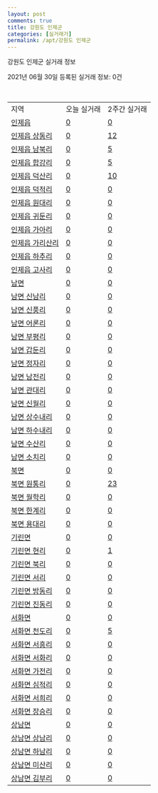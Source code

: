 ```yaml
---
layout: post
comments: true
title: 강원도 인제군
categories: [실거래가]
permalink: /apt/강원도 인제군
---
```


강원도 인제군 실거래 정보

2021년 06월 30일 등록된 실거래 정보: 0건

<script type="text/javascript">
  google.charts.load('current', {'packages':['corechart']});
  google.charts.setOnLoadCallback(drawChart);

  function drawChart() {
    var data = google.visualization.arrayToDataTable([['거래일', '매매', '전월세', '전매'], ['21-02', 9, 2, 0], ['21-03', 14, 2, 0], ['21-04', 11, 4, 0], ['21-05', 9, 4, 0], ['21-06', 3, 3, 0]]);

    var options = {
      title: '최근 유형별 거래량 추이',
      legend: { position: 'bottom' }
    };

    var chart = new google.visualization.LineChart(document.getElementById('columnchart_material'));
    chart.draw(data, (options));
  }
</script>

<div id="columnchart_material" style="width: 100%; margin-left: -35px"></div>
<br>
<table class="sortable">
  <tr>
    <td>지역</td>
    <td>오늘 실거래</td>
    <td>2주간 실거래</td>
  </tr>

  
  <tr class="item">
    <td><a href="강원도 인제군 인제읍">인제읍</a></td>
    <td><a href="강원도 인제군 인제읍">0</a></td>
    <td><a href="강원도 인제군 인제읍">0</a></td>
  </tr>
    

  <tr class="item">
    <td><a href="강원도 인제군 인제읍 상동리">인제읍 상동리</a></td>
    <td><a href="강원도 인제군 인제읍 상동리">0</a></td>
    <td><a href="강원도 인제군 인제읍 상동리">12</a></td>
  </tr>
    

  <tr class="item">
    <td><a href="강원도 인제군 인제읍 남북리">인제읍 남북리</a></td>
    <td><a href="강원도 인제군 인제읍 남북리">0</a></td>
    <td><a href="강원도 인제군 인제읍 남북리">5</a></td>
  </tr>
    

  <tr class="item">
    <td><a href="강원도 인제군 인제읍 합강리">인제읍 합강리</a></td>
    <td><a href="강원도 인제군 인제읍 합강리">0</a></td>
    <td><a href="강원도 인제군 인제읍 합강리">5</a></td>
  </tr>
    

  <tr class="item">
    <td><a href="강원도 인제군 인제읍 덕산리">인제읍 덕산리</a></td>
    <td><a href="강원도 인제군 인제읍 덕산리">0</a></td>
    <td><a href="강원도 인제군 인제읍 덕산리">10</a></td>
  </tr>
    

  <tr class="item">
    <td><a href="강원도 인제군 인제읍 덕적리">인제읍 덕적리</a></td>
    <td><a href="강원도 인제군 인제읍 덕적리">0</a></td>
    <td><a href="강원도 인제군 인제읍 덕적리">0</a></td>
  </tr>
    

  <tr class="item">
    <td><a href="강원도 인제군 인제읍 원대리">인제읍 원대리</a></td>
    <td><a href="강원도 인제군 인제읍 원대리">0</a></td>
    <td><a href="강원도 인제군 인제읍 원대리">0</a></td>
  </tr>
    

  <tr class="item">
    <td><a href="강원도 인제군 인제읍 귀둔리">인제읍 귀둔리</a></td>
    <td><a href="강원도 인제군 인제읍 귀둔리">0</a></td>
    <td><a href="강원도 인제군 인제읍 귀둔리">0</a></td>
  </tr>
    

  <tr class="item">
    <td><a href="강원도 인제군 인제읍 가아리">인제읍 가아리</a></td>
    <td><a href="강원도 인제군 인제읍 가아리">0</a></td>
    <td><a href="강원도 인제군 인제읍 가아리">0</a></td>
  </tr>
    

  <tr class="item">
    <td><a href="강원도 인제군 인제읍 가리산리">인제읍 가리산리</a></td>
    <td><a href="강원도 인제군 인제읍 가리산리">0</a></td>
    <td><a href="강원도 인제군 인제읍 가리산리">0</a></td>
  </tr>
    

  <tr class="item">
    <td><a href="강원도 인제군 인제읍 하추리">인제읍 하추리</a></td>
    <td><a href="강원도 인제군 인제읍 하추리">0</a></td>
    <td><a href="강원도 인제군 인제읍 하추리">0</a></td>
  </tr>
    

  <tr class="item">
    <td><a href="강원도 인제군 인제읍 고사리">인제읍 고사리</a></td>
    <td><a href="강원도 인제군 인제읍 고사리">0</a></td>
    <td><a href="강원도 인제군 인제읍 고사리">0</a></td>
  </tr>
    

  <tr class="item">
    <td><a href="강원도 인제군 남면">남면</a></td>
    <td><a href="강원도 인제군 남면">0</a></td>
    <td><a href="강원도 인제군 남면">0</a></td>
  </tr>
    

  <tr class="item">
    <td><a href="강원도 인제군 남면 신남리">남면 신남리</a></td>
    <td><a href="강원도 인제군 남면 신남리">0</a></td>
    <td><a href="강원도 인제군 남면 신남리">0</a></td>
  </tr>
    

  <tr class="item">
    <td><a href="강원도 인제군 남면 신풍리">남면 신풍리</a></td>
    <td><a href="강원도 인제군 남면 신풍리">0</a></td>
    <td><a href="강원도 인제군 남면 신풍리">0</a></td>
  </tr>
    

  <tr class="item">
    <td><a href="강원도 인제군 남면 어론리">남면 어론리</a></td>
    <td><a href="강원도 인제군 남면 어론리">0</a></td>
    <td><a href="강원도 인제군 남면 어론리">0</a></td>
  </tr>
    

  <tr class="item">
    <td><a href="강원도 인제군 남면 부평리">남면 부평리</a></td>
    <td><a href="강원도 인제군 남면 부평리">0</a></td>
    <td><a href="강원도 인제군 남면 부평리">0</a></td>
  </tr>
    

  <tr class="item">
    <td><a href="강원도 인제군 남면 갑둔리">남면 갑둔리</a></td>
    <td><a href="강원도 인제군 남면 갑둔리">0</a></td>
    <td><a href="강원도 인제군 남면 갑둔리">0</a></td>
  </tr>
    

  <tr class="item">
    <td><a href="강원도 인제군 남면 정자리">남면 정자리</a></td>
    <td><a href="강원도 인제군 남면 정자리">0</a></td>
    <td><a href="강원도 인제군 남면 정자리">0</a></td>
  </tr>
    

  <tr class="item">
    <td><a href="강원도 인제군 남면 남전리">남면 남전리</a></td>
    <td><a href="강원도 인제군 남면 남전리">0</a></td>
    <td><a href="강원도 인제군 남면 남전리">0</a></td>
  </tr>
    

  <tr class="item">
    <td><a href="강원도 인제군 남면 관대리">남면 관대리</a></td>
    <td><a href="강원도 인제군 남면 관대리">0</a></td>
    <td><a href="강원도 인제군 남면 관대리">0</a></td>
  </tr>
    

  <tr class="item">
    <td><a href="강원도 인제군 남면 신월리">남면 신월리</a></td>
    <td><a href="강원도 인제군 남면 신월리">0</a></td>
    <td><a href="강원도 인제군 남면 신월리">0</a></td>
  </tr>
    

  <tr class="item">
    <td><a href="강원도 인제군 남면 상수내리">남면 상수내리</a></td>
    <td><a href="강원도 인제군 남면 상수내리">0</a></td>
    <td><a href="강원도 인제군 남면 상수내리">0</a></td>
  </tr>
    

  <tr class="item">
    <td><a href="강원도 인제군 남면 하수내리">남면 하수내리</a></td>
    <td><a href="강원도 인제군 남면 하수내리">0</a></td>
    <td><a href="강원도 인제군 남면 하수내리">0</a></td>
  </tr>
    

  <tr class="item">
    <td><a href="강원도 인제군 남면 수산리">남면 수산리</a></td>
    <td><a href="강원도 인제군 남면 수산리">0</a></td>
    <td><a href="강원도 인제군 남면 수산리">0</a></td>
  </tr>
    

  <tr class="item">
    <td><a href="강원도 인제군 남면 소치리">남면 소치리</a></td>
    <td><a href="강원도 인제군 남면 소치리">0</a></td>
    <td><a href="강원도 인제군 남면 소치리">0</a></td>
  </tr>
    

  <tr class="item">
    <td><a href="강원도 인제군 북면">북면</a></td>
    <td><a href="강원도 인제군 북면">0</a></td>
    <td><a href="강원도 인제군 북면">0</a></td>
  </tr>
    

  <tr class="item">
    <td><a href="강원도 인제군 북면 원통리">북면 원통리</a></td>
    <td><a href="강원도 인제군 북면 원통리">0</a></td>
    <td><a href="강원도 인제군 북면 원통리">23</a></td>
  </tr>
    

  <tr class="item">
    <td><a href="강원도 인제군 북면 월학리">북면 월학리</a></td>
    <td><a href="강원도 인제군 북면 월학리">0</a></td>
    <td><a href="강원도 인제군 북면 월학리">0</a></td>
  </tr>
    

  <tr class="item">
    <td><a href="강원도 인제군 북면 한계리">북면 한계리</a></td>
    <td><a href="강원도 인제군 북면 한계리">0</a></td>
    <td><a href="강원도 인제군 북면 한계리">0</a></td>
  </tr>
    

  <tr class="item">
    <td><a href="강원도 인제군 북면 용대리">북면 용대리</a></td>
    <td><a href="강원도 인제군 북면 용대리">0</a></td>
    <td><a href="강원도 인제군 북면 용대리">0</a></td>
  </tr>
    

  <tr class="item">
    <td><a href="강원도 인제군 기린면">기린면</a></td>
    <td><a href="강원도 인제군 기린면">0</a></td>
    <td><a href="강원도 인제군 기린면">0</a></td>
  </tr>
    

  <tr class="item">
    <td><a href="강원도 인제군 기린면 현리">기린면 현리</a></td>
    <td><a href="강원도 인제군 기린면 현리">0</a></td>
    <td><a href="강원도 인제군 기린면 현리">1</a></td>
  </tr>
    

  <tr class="item">
    <td><a href="강원도 인제군 기린면 북리">기린면 북리</a></td>
    <td><a href="강원도 인제군 기린면 북리">0</a></td>
    <td><a href="강원도 인제군 기린면 북리">0</a></td>
  </tr>
    

  <tr class="item">
    <td><a href="강원도 인제군 기린면 서리">기린면 서리</a></td>
    <td><a href="강원도 인제군 기린면 서리">0</a></td>
    <td><a href="강원도 인제군 기린면 서리">0</a></td>
  </tr>
    

  <tr class="item">
    <td><a href="강원도 인제군 기린면 방동리">기린면 방동리</a></td>
    <td><a href="강원도 인제군 기린면 방동리">0</a></td>
    <td><a href="강원도 인제군 기린면 방동리">0</a></td>
  </tr>
    

  <tr class="item">
    <td><a href="강원도 인제군 기린면 진동리">기린면 진동리</a></td>
    <td><a href="강원도 인제군 기린면 진동리">0</a></td>
    <td><a href="강원도 인제군 기린면 진동리">0</a></td>
  </tr>
    

  <tr class="item">
    <td><a href="강원도 인제군 서화면">서화면</a></td>
    <td><a href="강원도 인제군 서화면">0</a></td>
    <td><a href="강원도 인제군 서화면">0</a></td>
  </tr>
    

  <tr class="item">
    <td><a href="강원도 인제군 서화면 천도리">서화면 천도리</a></td>
    <td><a href="강원도 인제군 서화면 천도리">0</a></td>
    <td><a href="강원도 인제군 서화면 천도리">5</a></td>
  </tr>
    

  <tr class="item">
    <td><a href="강원도 인제군 서화면 서흥리">서화면 서흥리</a></td>
    <td><a href="강원도 인제군 서화면 서흥리">0</a></td>
    <td><a href="강원도 인제군 서화면 서흥리">0</a></td>
  </tr>
    

  <tr class="item">
    <td><a href="강원도 인제군 서화면 서화리">서화면 서화리</a></td>
    <td><a href="강원도 인제군 서화면 서화리">0</a></td>
    <td><a href="강원도 인제군 서화면 서화리">0</a></td>
  </tr>
    

  <tr class="item">
    <td><a href="강원도 인제군 서화면 가전리">서화면 가전리</a></td>
    <td><a href="강원도 인제군 서화면 가전리">0</a></td>
    <td><a href="강원도 인제군 서화면 가전리">0</a></td>
  </tr>
    

  <tr class="item">
    <td><a href="강원도 인제군 서화면 심적리">서화면 심적리</a></td>
    <td><a href="강원도 인제군 서화면 심적리">0</a></td>
    <td><a href="강원도 인제군 서화면 심적리">0</a></td>
  </tr>
    

  <tr class="item">
    <td><a href="강원도 인제군 서화면 서희리">서화면 서희리</a></td>
    <td><a href="강원도 인제군 서화면 서희리">0</a></td>
    <td><a href="강원도 인제군 서화면 서희리">0</a></td>
  </tr>
    

  <tr class="item">
    <td><a href="강원도 인제군 서화면 장승리">서화면 장승리</a></td>
    <td><a href="강원도 인제군 서화면 장승리">0</a></td>
    <td><a href="강원도 인제군 서화면 장승리">0</a></td>
  </tr>
    

  <tr class="item">
    <td><a href="강원도 인제군 상남면">상남면</a></td>
    <td><a href="강원도 인제군 상남면">0</a></td>
    <td><a href="강원도 인제군 상남면">0</a></td>
  </tr>
    

  <tr class="item">
    <td><a href="강원도 인제군 상남면 상남리">상남면 상남리</a></td>
    <td><a href="강원도 인제군 상남면 상남리">0</a></td>
    <td><a href="강원도 인제군 상남면 상남리">0</a></td>
  </tr>
    

  <tr class="item">
    <td><a href="강원도 인제군 상남면 하남리">상남면 하남리</a></td>
    <td><a href="강원도 인제군 상남면 하남리">0</a></td>
    <td><a href="강원도 인제군 상남면 하남리">0</a></td>
  </tr>
    

  <tr class="item">
    <td><a href="강원도 인제군 상남면 미산리">상남면 미산리</a></td>
    <td><a href="강원도 인제군 상남면 미산리">0</a></td>
    <td><a href="강원도 인제군 상남면 미산리">0</a></td>
  </tr>
    

  <tr class="item">
    <td><a href="강원도 인제군 상남면 김부리">상남면 김부리</a></td>
    <td><a href="강원도 인제군 상남면 김부리">0</a></td>
    <td><a href="강원도 인제군 상남면 김부리">0</a></td>
  </tr>
    


</table>


    